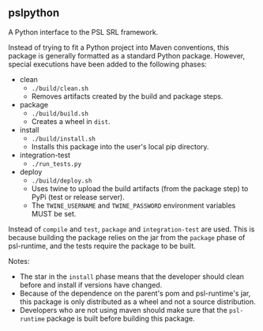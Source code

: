 ## pslpython

A Python interface to the PSL SRL framework.

Instead of trying to fit a Python project into Maven conventions,
this package is generally formatted as a standard Python package.
However, special executions have been added to the following phases:
 - clean
    - `./build/clean.sh`
    - Removes artifacts created by the build and package steps.
 - package
    - `./build/build.sh`
    - Creates a wheel in `dist`.
 - install
    - `./build/install.sh`
    - Installs this package into the user's local pip directory.
 - integration-test
    - `./run_tests.py`
 - deploy
    - `./build/deploy.sh`
    - Uses twine to upload the build artifacts (from the package step) to PyPi (test or release server).
    - The `TWINE_USERNAME` and `TWINE_PASSWORD` environment variables MUST be set.

Instead of `compile` and `test`, `package` and `integration-test` are used.
This is because building the package relies on the jar from the `package` phase of psl-runtime,
and the tests require the package to be built.

Notes:
- The star in the `install` phase means that the developer should clean before and install if versions have changed.
- Because of the dependence on the parent's pom and psl-runtime's jar, this package is only distributed as a wheel and not a source distribution.
- Developers who are not using maven should make sure that the `psl-runtime` package is built before building this package.

